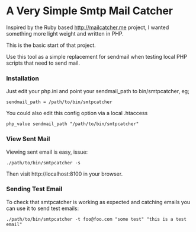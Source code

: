 # A Very Simple Smtp Mail Catcher

Inspired by the Ruby based http://mailcatcher.me project, I wanted something more light weight and written in PHP.

This is the basic start of that project.

Use this tool as a simple replacement for sendmail when testing local PHP scripts that need to send mail.

### Installation

Just edit your php.ini and point your sendmail_path to bin/smtpcatcher, eg;

```
sendmail_path = /path/to/bin/smtpcatcher
```

You could also edit this config option via a local .htaccess

```
php_value sendmail_path "/path/to/bin/smtpcatcher"
```

### View Sent Mail

Viewing sent email is easy, issue:

```
./path/to/bin/smtpcatcher -s
```

Then visit http://localhost:8100 in your browser.

### Sending Test Email

To check that smtpcatcher is working as expected and catching emails you can use it to send test emails:

```
./path/to/bin/smtpcatcher -t foo@foo.com "some test" "this is a test email"
```
